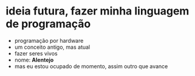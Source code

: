 # ideia futura, fazer minha linguagem de programação
- programação por hardware
- um conceito antigo, mas atual
- fazer seres vivos
- nome: __Alentejo__
- mas eu estou ocupado de momento, assim outro que avance

